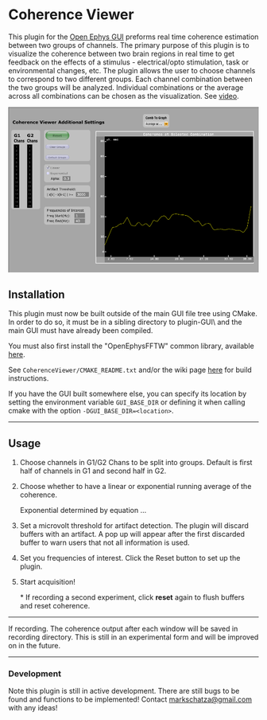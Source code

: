 # Coherence Viewer
This plugin for the [Open Ephys GUI](https://github.com/open-ephys/plugin-GUI) preforms real time coherence estimation between two groups of channels. The primary purpose of this plugin is to visualize the coherence between two brain regions in real time to get feedback on the effects of a stimulus - electrical/opto stimulation, task or environmental changes, etc. The plugin allows the user to choose channels to correspond to two different groups. Each channel combination between the two groups will be analyzed. Individual combinations or the average across all combinations can be chosen as the visualization. See [video](https://drive.google.com/open?id=1Qn3aU0Fl4xd-TCFRlrGKvbNjoVNFkC9a).


![alt text](coherence-canvas.PNG "User Interface for Coherence Viewer")


## Installation
This plugin must now be built outside of the main GUI file tree using CMake. In order to do so, it must be in a sibling directory to plugin-GUI\\ and the main GUI must have already been compiled.

You must also first install the "OpenEphysFFTW" common library, available [here](https://github.com/tne-lab/OpenEphysFFTW/tree/master).

See `CoherenceViewer/CMAKE_README.txt` and/or the wiki page [here](https://open-ephys.atlassian.net/wiki/spaces/OEW/pages/1259110401/Plugin+CMake+Builds) for build instructions.

If you have the GUI built somewhere else, you can specify its location by setting the environment variable `GUI_BASE_DIR` or defining it when calling cmake with the option `-DGUI_BASE_DIR=<location>`.

----
## Usage
1. Choose channels in G1/G2 Chans to be split into groups. Default is first half of channels in G1 and second half in G2.
2. Choose whether to have a linear or exponential running average of the coherence.

   Exponential determined by equation ...
3. Set a microvolt threshold for artifact detection. The plugin will discard buffers with an artifact. A pop up will appear after the first discarded buffer to warn users that not all information is used.
4. Set you frequencies of interest. Click the Reset button to set up the plugin.
5. Start acquisition!

   \* If recording a second experiment, click **reset** again to flush buffers and reset coherence.

----
If recording. The coherence output after each window will be saved in recording directory.
This is still in an experimental form and will be improved on in the future.

----
### Development
Note this plugin is still in active development. There are still bugs to be found and functions to be implemented! Contact <markschatza@gmail.com> with any ideas!
